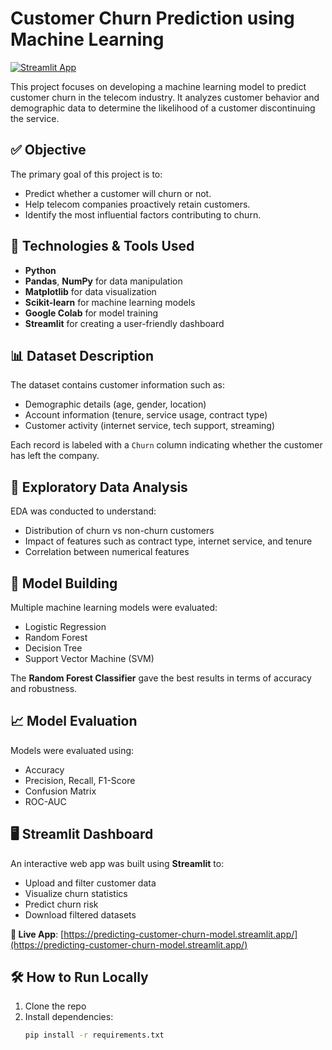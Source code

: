 # Customer Churn Prediction using Machine Learning

[![Streamlit App](https://img.shields.io/badge/Live-Demo-green?logo=streamlit)](https://predicting-customer-churn-model.streamlit.app/)

This project focuses on developing a machine learning model to predict customer churn in the telecom industry. It analyzes customer behavior and demographic data to determine the likelihood of a customer discontinuing the service.

## ✅ Objective

The primary goal of this project is to:

- Predict whether a customer will churn or not.
- Help telecom companies proactively retain customers.
- Identify the most influential factors contributing to churn.

## 🧰 Technologies & Tools Used

- **Python**  
- **Pandas**, **NumPy** for data manipulation  
- **Matplotlib** for data visualization  
- **Scikit-learn** for machine learning models  
- **Google Colab** for model training  
- **Streamlit** for creating a user-friendly dashboard  

## 📊 Dataset Description

The dataset contains customer information such as:

- Demographic details (age, gender, location)
- Account information (tenure, service usage, contract type)
- Customer activity (internet service, tech support, streaming)

Each record is labeled with a `Churn` column indicating whether the customer has left the company.

## 🔎 Exploratory Data Analysis

EDA was conducted to understand:

- Distribution of churn vs non-churn customers
- Impact of features such as contract type, internet service, and tenure
- Correlation between numerical features

## 🧪 Model Building

Multiple machine learning models were evaluated:

- Logistic Regression  
- Random Forest  
- Decision Tree  
- Support Vector Machine (SVM)  

The **Random Forest Classifier** gave the best results in terms of accuracy and robustness.

## 📈 Model Evaluation

Models were evaluated using:

- Accuracy  
- Precision, Recall, F1-Score  
- Confusion Matrix  
- ROC-AUC  

## 🖥️ Streamlit Dashboard

An interactive web app was built using **Streamlit** to:

- Upload and filter customer data
- Visualize churn statistics
- Predict churn risk
- Download filtered datasets

**🔗 Live App**: [https://predicting-customer-churn-model.streamlit.app/](https://predicting-customer-churn-model.streamlit.app/)

## 🛠️ How to Run Locally

1. Clone the repo
2. Install dependencies:
   ```bash
   pip install -r requirements.txt
